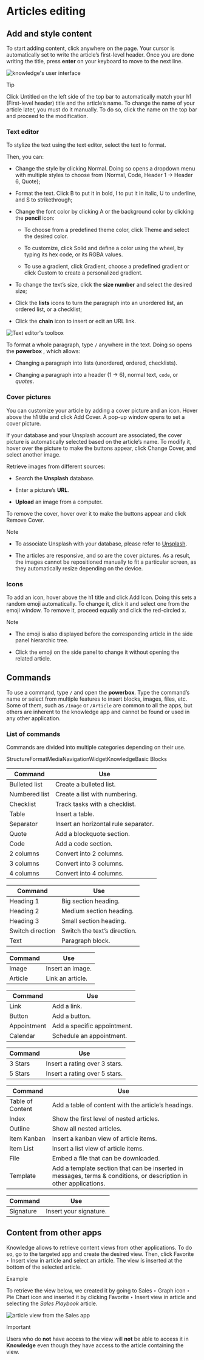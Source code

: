 # Articles editing

## Add and style content

To start adding content, click anywhere on the page. Your cursor is
automatically set to write the article’s first-level header. Once you are done
writing the title, press **enter** on your keyboard to move to the next line.

![knowledge's user interface](../../../_images/ui.png)

Tip

Click Untitled on the left side of the top bar to automatically match your h1
(First-level header) title and the article’s name. To change the name of your
article later, you must do it manually. To do so, click the name on the top
bar and proceed to the modification.

### Text editor

To stylize the text using the text editor, select the text to format.

Then, you can:

  * Change the style by clicking Normal. Doing so opens a dropdown menu with multiple styles to choose from (Normal, Code, Header 1 → Header 6, Quote);

  * Format the text. Click B to put it in bold, I to put it in italic, U to underline, and S to strikethrough;

  * Change the font color by clicking A or the background color by clicking the **pencil** icon:

    * To choose from a predefined theme color, click Theme and select the desired color.

    * To customize, click Solid and define a color using the wheel, by typing its hex code, or its RGBA values.

    * To use a gradient, click Gradient, choose a predefined gradient or click Custom to create a personalized gradient.

  * To change the text’s size, click the **size number** and select the desired size;

  * Click the **lists** icons to turn the paragraph into an unordered list, an ordered list, or a checklist;

  * Click the **chain** icon to insert or edit an URL link.

![Text editor's toolbox](../../../_images/style-and-colors.png)

To format a whole paragraph, type `/` anywhere in the text. Doing so opens the
**powerbox** , which allows:

  * Changing a paragraph into lists (unordered, ordered, checklists).

  * Changing a paragraph into a header (1 → 6), normal text, `code`, or _quotes_.

### Cover pictures

You can customize your article by adding a cover picture and an icon. Hover
above the h1 title and click Add Cover. A pop-up window opens to set a cover
picture.

If your database and your Unsplash account are associated, the cover picture
is automatically selected based on the article’s name. To modify it, hover
over the picture to make the buttons appear, click Change Cover, and select
another image.

Retrieve images from different sources:

  * Search the **Unsplash** database.

  * Enter a picture’s **URL**.

  * **Upload** an image from a computer.

To remove the cover, hover over it to make the buttons appear and click Remove
Cover.

Note

  * To associate Unsplash with your database, please refer to [Unsplash](../../general/integrations/unsplash.html).

  * The articles are responsive, and so are the cover pictures. As a result, the images cannot be repositioned manually to fit a particular screen, as they automatically resize depending on the device.

### Icons

To add an icon, hover above the h1 title and click Add Icon. Doing this sets a
random emoji automatically. To change it, click it and select one from the
emoji window. To remove it, proceed equally and click the red-circled x.

Note

  * The emoji is also displayed before the corresponding article in the side panel hierarchic tree.

  * Click the emoji on the side panel to change it without opening the related article.

## Commands

To use a command, type `/` and open the **powerbox**. Type the command’s name
or select from multiple features to insert blocks, images, files, etc. Some of
them, such as `/Image` or `/Article` are common to all the apps, but others
are inherent to the knowledge app and cannot be found or used in any other
application.

### List of commands

Commands are divided into multiple categories depending on their use.

StructureFormatMediaNavigationWidgetKnowledgeBasic Blocks

Command | Use  
---|---  
Bulleted list | Create a bulleted list.  
Numbered list | Create a list with numbering.  
Checklist | Track tasks with a checklist.  
Table | Insert a table.  
Separator | Insert an horizontal rule separator.  
Quote | Add a blockquote section.  
Code | Add a code section.  
2 columns | Convert into 2 columns.  
3 columns | Convert into 3 columns.  
4 columns | Convert into 4 columns.  
  
Command | Use  
---|---  
Heading 1 | Big section heading.  
Heading 2 | Medium section heading.  
Heading 3 | Small section heading.  
Switch direction | Switch the text’s direction.  
Text | Paragraph block.  
  
Command | Use  
---|---  
Image | Insert an image.  
Article | Link an article.  
  
Command | Use  
---|---  
Link | Add a link.  
Button | Add a button.  
Appointment | Add a specific appointment.  
Calendar | Schedule an appointment.  
  
Command | Use  
---|---  
3 Stars | Insert a rating over 3 stars.  
5 Stars | Insert a rating over 5 stars.  
  
Command | Use  
---|---  
Table of Content | Add a table of content with the article’s headings.  
Index | Show the first level of nested articles.  
Outline | Show all nested articles.  
Item Kanban | Insert a kanban view of article items.  
Item List | Insert a list view of article items.  
File | Embed a file that can be downloaded.  
Template | Add a template section that can be inserted in messages, terms & conditions, or description in other applications.  
  
Command | Use  
---|---  
Signature | Insert your signature.  
  
## Content from other apps

Knowledge allows to retrieve content views from other applications. To do so,
go to the targeted app and create the desired view. Then, click Favorite ‣
Insert view in article and select an article. The view is inserted at the
bottom of the selected article.

Example

To retrieve the view below, we created it by going to Sales ‣ Graph icon ‣ Pie
Chart icon and inserted it by clicking Favorite ‣ Insert view in article and
selecting the _Sales Playbook_ article.

![article view from the Sales app](../../../_images/inserted-view.png)

Important

Users who do **not** have access to the view will **not** be able to access it
in **Knowledge** even though they have access to the article containing the
view.

